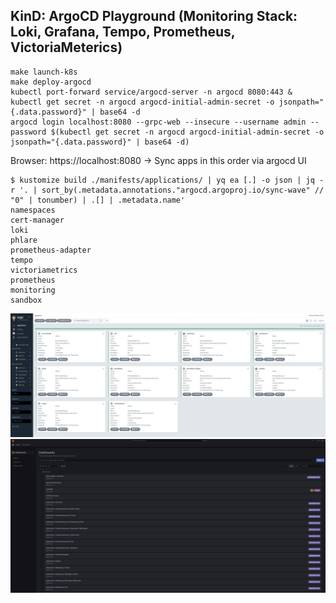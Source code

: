 ## KinD: ArgoCD Playground (Monitoring Stack: Loki, Grafana, Tempo, Prometheus, VictoriaMeterics)

```
make launch-k8s
make deploy-argocd
kubectl port-forward service/argocd-server -n argocd 8080:443 &
kubectl get secret -n argocd argocd-initial-admin-secret -o jsonpath="{.data.password}" | base64 -d
argocd login localhost:8080 --grpc-web --insecure --username admin --password $(kubectl get secret -n argocd argocd-initial-admin-secret -o jsonpath="{.data.password}" | base64 -d)
```
Browser: https://localhost:8080 -> Sync apps in this order via argocd UI
```
$ kustomize build ./manifests/applications/ | yq ea [.] -o json | jq -r '. | sort_by(.metadata.annotations."argocd.argoproj.io/sync-wave" // "0" | tonumber) | .[] | .metadata.name'
namespaces
cert-manager
loki
phlare
prometheus-adapter
tempo
victoriametrics
prometheus
monitoring
sandbox
```
<img src="pictures/ArgoCD-applications.png?raw=true" width="1000">
<img src="pictures/Grafana-UI.png?raw=true" width="1000">
